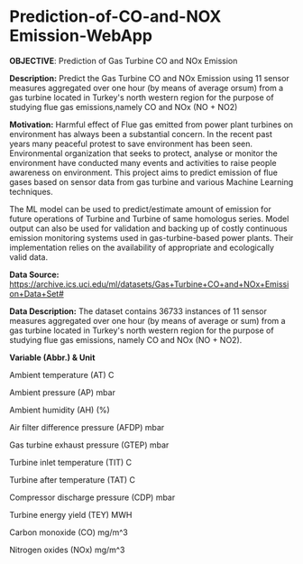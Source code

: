 # Prediction-of-CO-and-NOX Emission-WebApp
**OBJECTIVE**: Prediction of Gas Turbine CO and NOx Emission

**Description:** Predict the Gas Turbine CO and NOx Emission using 11 sensor measures aggregated over one hour (by means of average orsum) from a gas turbine located in Turkey's north western region for the purpose of studying flue gas emissions,namely CO and NOx (NO + NO2)

**Motivation:** Harmful effect of Flue gas emitted from power plant turbines on environment has always been a substantial concern. In the recent past years many peaceful protest to save environment has been seen. Environmental organization that seeks to protect, analyse or monitor the environment have conducted many events and activities to raise people awareness on environment. This project aims to predict emission of flue gases based on sensor data from gas turbine and various Machine Learning techniques.

The ML model can be used to predict/estimate amount of emission for future operations of Turbine and Turbine of same homologus series. Model output can also be used for validation and backing up of costly continuous emission monitoring systems used in gas-turbine-based power plants. Their implementation relies on the availability of appropriate and ecologically valid data.

**Data Source:** https://archive.ics.uci.edu/ml/datasets/Gas+Turbine+CO+and+NOx+Emission+Data+Set#

**Data Description:** The dataset contains 36733 instances of 11 sensor measures aggregated over one hour (by means of average or sum) from a gas turbine located in Turkey's north western region for the purpose of studying flue gas emissions, namely CO and NOx (NO + NO2).

**Variable (Abbr.) & Unit**

Ambient temperature (AT) C

Ambient pressure (AP) mbar

Ambient humidity (AH) (%)

Air filter difference pressure (AFDP) mbar

Gas turbine exhaust pressure (GTEP) mbar

Turbine inlet temperature (TIT) C

Turbine after temperature (TAT) C

Compressor discharge pressure (CDP) mbar

Turbine energy yield (TEY) MWH

Carbon monoxide (CO) mg/m^3

Nitrogen oxides (NOx) mg/m^3
